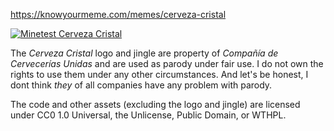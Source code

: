 https://knowyourmeme.com/memes/cerveza-cristal

[![Minetest Cerveza Cristal](https://img.youtube.com/vi/kfm0dYCDYXw/0.jpg)](https://www.youtube.com/watch?v=kfm0dYCDYXw)

The *Cerveza Cristal* logo and jingle are property of *Compañía de Cervecerías Unidas* and are used as parody under fair use. I do not own the rights to use them under any other circumstances. And let's be honest, I dont think *they* of all companies have any problem with parody.  

The code and other assets (excluding the logo and jingle) are licensed under CC0 1.0 Universal, the Unlicense, Public Domain, or WTHPL.
